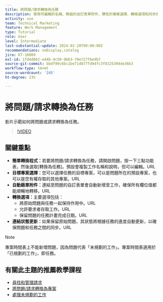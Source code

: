 ```yaml
---
title: 將問題/請求轉換為任務
description: 使用可編輯的名稱、無縫的自訂表單附件、彈性的專案選擇、轉換選項和同步的狀態更新，輕鬆地將問題轉換為Workfront中的任務，以簡化工作流程。
activity: use
team: Technical Marketing
feature: Work Management
type: Tutorial
role: User
level: Intermediate
last-substantial-update: 2024-02-28T00:00:00Z
recommendations: noDisplay,catalog
jira: KT-10069
exl-id: 1fd4d862-e44b-4c50-9663-70e727f6e9b7
source-git-commit: bbdf99c6bc1be714077fd94fc3f8325394de36b3
workflow-type: tm+mt
source-wordcount: '245'
ht-degree: 23%

---
```


# 將問題/請求轉換為任務

影片示範如何將問題或請求轉換為任務。

>[!VIDEO](https://video.tv.adobe.com/v/3427605/?quality=12&learn=on&enablevpops=1)

## 關鍵重點

* **簡單轉換程式：**&#x200B;若要將問題/請求轉換為任務，請開啟問題，按一下三點功能表，然後選取[轉換為任務]。&#x200B; 預設會複製工作名稱和說明，但可以編輯。&#x200B;URL
* **目標專案選擇：**&#x200B;您可以選擇任務的目標專案，可以是問題所在的預設專案，也可以是您有權存取的其他專案。&#x200B;URL
* **自動錶單附件：**&#x200B;連結至問題的自訂表單會自動新增至工作，確保所有欄位值都能順暢地轉移。&#x200B;URL
* **轉換選項：**&#x200B;主要選項包括：
   * 將原始問題與任務一起保持作用中。&#x200B;URL
   * 允許要求者存取工作。&#x200B;URL
   * 保留問題的任務計畫完成日期。&#x200B;URL
* **連結狀態更新：**&#x200B;如果保留原始問題，其狀態將根據任務的進度自動更新，以確保問題和任務之間的同步。&#x200B;URL


>[!NOTE]
>
>專案時間表上不能新增問題，因為問題代表「未規劃的工作」。專案時間表適用於「已規劃的工作」，即任務。

## 有關此主題的推薦教學課程

* [尋找和管理請求](/help/manage-work/issues-requests/find-requests.md)
* [將問題/請求轉換為專案](/help/manage-work/issues-requests/create-a-project-from-a-request.md)
* [處理未規劃的工作](/help/manage-work/issues-requests/handle-unplanned-work.md)

